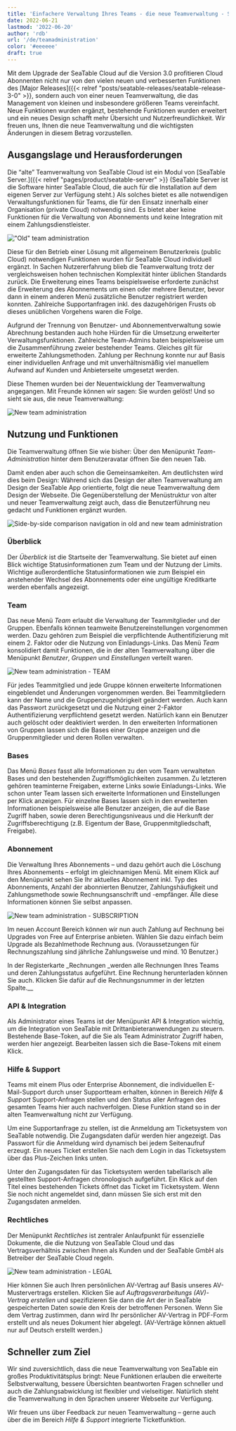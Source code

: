 ```yaml
---
title: 'Einfachere Verwaltung Ihres Teams - die neue Teamverwaltung - SeaTable'
date: 2022-06-21
lastmod: '2022-06-20'
author: 'rdb'
url: '/de/teamadministration'
color: '#eeeeee'
draft: true
---
```


Mit dem Upgrade der SeaTable Cloud auf die Version 3.0 profitieren Cloud Abonnenten nicht nur von den vielen neuen und verbesserten Funktionen des [Major Releases]({{< relref "posts/seatable-releases/seatable-release-3-0" >}}, sondern auch von einer neuen Teamverwaltung, die das Management von kleinen und insbesondere größeren Teams vereinfacht. Neue Funktionen wurden ergänzt, bestehende Funktionen wurden erweitert und ein neues Design schafft mehr Übersicht und Nutzerfreundlichkeit. Wir freuen uns, Ihnen die neue Teamverwaltung und die wichtigsten Änderungen in diesem Betrag vorzustellen.

## Ausgangslage und Herausforderungen

Die “alte” Teamverwaltung von SeaTable Cloud ist ein Modul von [SeaTable Server.]({{< relref "pages/product/seatable-server" >}} (SeaTable Server ist die Software hinter SeaTable Cloud, die auch für die Installation auf dem eigenen Server zur Verfügung steht.) Als solches bietet es alle notwendigen Verwaltungsfunktionen für Teams, die für den Einsatz innerhalb einer Organisation (private Cloud) notwendig sind. Es bietet aber keine Funktionen für die Verwaltung von Abonnements und keine Integration mit einem Zahlungsdienstleister.

!["Old" team administration](https://seatable.io/wp-content/uploads/2022/06/TeamAdministration_old.png)

Diese für den Betrieb einer Lösung mit allgemeinem Benutzerkreis (public Cloud) notwendigen Funktionen wurden für SeaTable Cloud individuell ergänzt. In Sachen Nutzererfahrung blieb die Teamverwaltung trotz der vergleichsweisen hohen technischen Komplexität hinter üblichen Standards zurück. Die Erweiterung eines Teams beispielsweise erforderte zunächst die Erweiterung des Abonnements um einen oder mehrere Benutzer, bevor dann in einem anderen Menü zusätzliche Benutzer registriert werden konnten. Zahlreiche Supportanfragen inkl. des dazugehörigen Frusts ob dieses unüblichen Vorgehens waren die Folge.

Aufgrund der Trennung von Benutzer- und Abonnementverwaltung sowie Abrechnung bestanden auch hohe Hürden für die Umsetzung erweiterter Verwaltungsfunktionen. Zahlreiche Team-Admins baten beispielsweise um die Zusammenführung zweier bestehender Teams. Gleiches gilt für erweiterte Zahlungsmethoden. Zahlung per Rechnung konnte nur auf Basis einer individuellen Anfrage und mit unverhältnismäßig viel manuellem Aufwand auf Kunden und Anbieterseite umgesetzt werden.

Diese Themen wurden bei der Neuentwicklung der Teamverwaltung angegangen. Mit Freunde können wir sagen: Sie wurden gelöst! Und so sieht sie aus, die neue Teamverwaltung:

![New team administration](https://seatable.io/wp-content/uploads/2022/06/TeamAdministration_Overview_.png)

## Nutzung und Funktionen

Die Teamverwaltung öffnen Sie wie bisher: Über den Menüpunkt _Team-Administration_ hinter dem Benutzeravatar öffnen Sie den neuen Tab.

Damit enden aber auch schon die Gemeinsamkeiten. Am deutlichsten wird dies beim Design: Während sich das Design der alten Teamverwaltung am Design der SeaTable App orientierte, folgt die neue Teamverwaltung dem Design der Webseite. Die Gegenüberstellung der Menüstruktur von alter und neuer Teamverwaltung zeigt auch, dass die Benutzerführung neu gedacht und Funktionen ergänzt wurden.

![Side-by-side comparison navigation in old and new team administration](https://seatable.io/wp-content/uploads/2022/06/Teamverwaltung_Navigation.png)

### Überblick

Der _Überblick_ ist die Startseite der Teamverwaltung. Sie bietet auf einen Blick wichtige Statusinformationen zum Team und der Nutzung der Limits. Wichtige außerordentliche Statusinformationen wie zum Beispiel ein anstehender Wechsel des Abonnements oder eine ungültige Kreditkarte werden ebenfalls angezeigt.

### Team

Das neue Menü _Team_ erlaubt die Verwaltung der Teammitglieder und der Gruppen. Ebenfalls können teamweite Benutzereinstellungen vorgenommen werden. Dazu gehören zum Beispiel die verpflichtende Authentifizierung mit einem 2. Faktor oder die Nutzung von Einladungs-Links. Das Menü _Team_ konsolidiert damit Funktionen, die in der alten Teamverwaltung über die Menüpunkt _Benutzer_, _Gruppen_ und _Einstellungen_ verteilt waren.

![New team administration - TEAM](https://seatable.io/wp-content/uploads/2022/06/TeamAdministration_Team.png)

Für jedes Teammitglied und jede Gruppe können erweiterte Informationen eingeblendet und Änderungen vorgenommen werden. Bei Teammitgliedern kann der Name und die Gruppenzugehörigkeit geändert werden. Auch kann das Passwort zurückgesetzt und die Nutzung einer 2-Faktor Authentifizierung verpflichtend gesetzt werden. Natürlich kann ein Benutzer auch gelöscht oder deaktiviert werden. In den erweiterten Informationen von Gruppen lassen sich die Bases einer Gruppe anzeigen und die Gruppenmitglieder und deren Rollen verwalten.

### Bases

Das Menü _Bases_ fasst alle Informationen zu den vom Team verwalteten Bases und den bestehenden Zugriffsmöglichkeiten zusammen. Zu letzteren gehören teaminterne Freigaben, externe Links sowie Einladungs-Links. Wie schon unter Team lassen sich erweiterte Informationen und Einstellungen per Klick anzeigen. Für einzelne Bases lassen sich in den erweiterten Informationen beispielsweise alle Benutzer anzeigen, die auf die Base Zugriff haben, sowie deren Berechtigungsniveaus und die Herkunft der Zugriffsberechtigung (z.B. Eigentum der Base, Gruppenmitgliedschaft, Freigabe).

### Abonnement

Die Verwaltung Ihres Abonnements – und dazu gehört auch die Löschung Ihres Abonnements – erfolgt im gleichnamigen Menü. Mit einem Klick auf den Menüpunkt sehen Sie Ihr aktuelles Abonnement inkl. Typ des Abonnements, Anzahl der abonnierten Benutzer, Zahlungshäufigkeit und Zahlungsmethode sowie Rechnungsanschrift und -empfänger. Alle diese Informationen können Sie selbst anpassen.

![New team administration - SUBSCRIPTION](https://seatable.io/wp-content/uploads/2022/06/subscription-and-invoices.png)

Im neuen Account Bereich können wir nun auch Zahlung auf Rechnung bei Upgrades von Free auf Enterprise anbieten. Wählen Sie dazu einfach beim Upgrade als Bezahlmethode Rechnung aus. (Voraussetzungen für Rechnungszahlung sind jährliche Zahlungsweise und mind. 10 Benutzer.)

In der Registerkarte \_Rechnungen \_werden alle Rechnungen Ihres Teams und deren Zahlungsstatus aufgeführt. Eine Rechnung herunterladen können Sie auch. Klicken Sie dafür auf die Rechnungsnummer in der letzten Spalte.\_\_

### API & Integration

Als Administrator eines Teams ist der Menüpunkt API & Integration wichtig, um die Integration von SeaTable mit Drittanbieteranwendungen zu steuern. Bestehende Base-Token, auf die Sie als Team Administrator Zugriff haben, werden hier angezeigt. Bearbeiten lassen sich die Base-Tokens mit einem Klick.

### Hilfe & Support

Teams mit einem Plus oder Enterprise Abonnement, die individuellen E-Mail-Support durch unser Supportteam erhalten, können in Bereich _Hilfe & Support_ Support-Anfragen stellen und den Status aller Anfragen des gesamten Teams hier auch nachverfolgen. Diese Funktion stand so in der alten Teamverwaltung nicht zur Verfügung.

Um eine Supportanfrage zu stellen, ist die Anmeldung am Ticketsystem von SeaTable notwendig. Die Zugangsdaten dafür werden hier angezeigt. Das Passwort für die Anmeldung wird dynamisch bei jedem Seitenaufruf erzeugt. Ein neues Ticket erstellen Sie nach dem Login in das Ticketsystem über das Plus-Zeichen links unten.

Unter den Zugangsdaten für das Ticketsystem werden tabellarisch alle gestellten Support-Anfragen chronologisch aufgeführt. Ein Klick auf den Titel eines bestehenden Tickets öffnet das Ticket im Ticketsystem. Wenn Sie noch nicht angemeldet sind, dann müssen Sie sich erst mit den Zugangsdaten anmelden.

### Rechtliches

Der Menüpunkt _Rechtliches_ ist zentraler Anlaufpunkt für essenzielle Dokumente, die die Nutzung von SeaTable Cloud und das Vertragsverhältnis zwischen Ihnen als Kunden und der SeaTable GmbH als Betreiber der SeaTable Cloud regeln.

![New team administration - LEGAL](https://seatable.io/wp-content/uploads/2022/06/TeamAdministration_Legal.png)

Hier können Sie auch Ihren persönlichen AV-Vertrag auf Basis unseres AV-Mustervertrags erstellen. Klicken Sie auf _Auftragsverarbeitungs (AV)-Vertrag erstellen_ und spezifizieren Sie dann die Art der in SeaTable gespeicherten Daten sowie den Kreis der betroffenen Personen. Wenn Sie dem Vertrag zustimmen, dann wird Ihr persönlicher AV-Vertrag in PDF-Form erstellt und als neues Dokument hier abgelegt. (AV-Verträge können aktuell nur auf Deutsch erstellt werden.)

## Schneller zum Ziel

Wir sind zuversichtlich, dass die neue Teamverwaltung von SeaTable ein großes Produktivitätsplus bringt: Neue Funktionen erlauben die erweiterte Selbstverwaltung, bessere Übersichten beantworten Fragen schneller und auch die Zahlungsabwicklung ist flexibler und vielseitiger. Natürlich steht die Teamverwaltung in den Sprachen unserer Webseite zur Verfügung.

Wir freuen uns über Feedback zur neuen Teamverwaltung – gerne auch über die im Bereich _Hilfe & Support_ integrierte Ticketfunktion.
